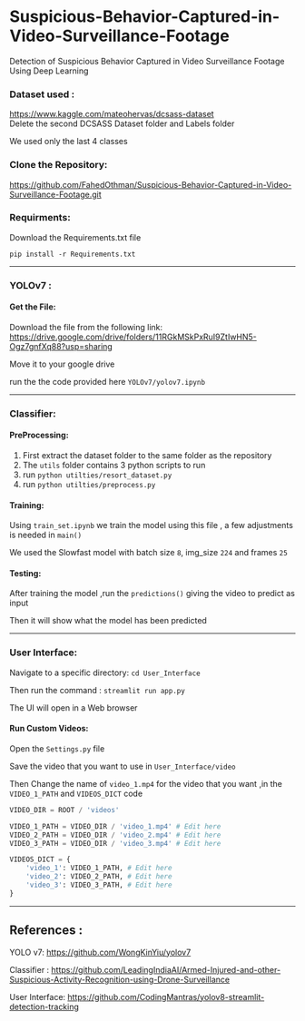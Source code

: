 # Suspicious-Behavior-Captured-in-Video-Surveillance-Footage
Detection of Suspicious Behavior Captured in Video Surveillance Footage Using Deep Learning

### Dataset used :
 https://www.kaggle.com/mateohervas/dcsass-dataset   
 Delete the second DCSASS Dataset folder and Labels folder
 
 We used only the last 4 classes
 
### Clone the Repository:
https://github.com/FahedOthman/Suspicious-Behavior-Captured-in-Video-Surveillance-Footage.git

### Requirments:
Download the Requirements.txt file 

`pip install -r Requirements.txt`

---------------------------------------------------------------
### YOLOv7 :
#### Get the File:
Download the file from the following link: https://drive.google.com/drive/folders/11RGkMSkPxRuI9ZtIwHN5-Ogz7gnfXq88?usp=sharing

Move it to your google drive

run the the code provided here `YOLOv7/yolov7.ipynb`

---------------------------------------------------------------
### Classifier:
#### PreProcessing:
  1. First extract the dataset folder to the same folder as the repository
  2. The `utils` folder contains 3 python scripts to run
  3. run `python utilties/resort_dataset.py`
  4. run `python utilties/preprocess.py`

#### Training:
Using `train_set.ipynb` we train the model using this file , a few adjustments is needed in `main()`

We used the Slowfast model with batch size `8`, img_size `224` and frames `25`

#### Testing:
After training the model ,run the `predictions()` giving the video to predict as input

Then it will show what the model has been predicted 

---------------------------------------------------------------
### User Interface:
Navigate to a specific directory: `cd User_Interface`

Then run the command : `streamlit run app.py` 

The UI will open in a Web browser

#### Run Custom Videos:
Open the `Settings.py` file 

Save the video that you want to use in `User_Interface/video`

Then Change the name of `video_1.mp4` for the video that you want ,in the `VIDEO_1_PATH` and `VIDEOS_DICT` code

```python
VIDEO_DIR = ROOT / 'videos' 

VIDEO_1_PATH = VIDEO_DIR / 'video_1.mp4' # Edit here
VIDEO_2_PATH = VIDEO_DIR / 'video_2.mp4' # Edit here
VIDEO_3_PATH = VIDEO_DIR / 'video_3.mp4' # Edit here

VIDEOS_DICT = {
    'video_1': VIDEO_1_PATH, # Edit here
    'video_2': VIDEO_2_PATH, # Edit here
    'video_3': VIDEO_3_PATH, # Edit here
}


```



---------------------------------------------------------------
## References :
YOLO v7: https://github.com/WongKinYiu/yolov7

Classifier : https://github.com/LeadingIndiaAI/Armed-Injured-and-other-Suspicious-Activity-Recognition-using-Drone-Surveillance

User Interface: https://github.com/CodingMantras/yolov8-streamlit-detection-tracking
